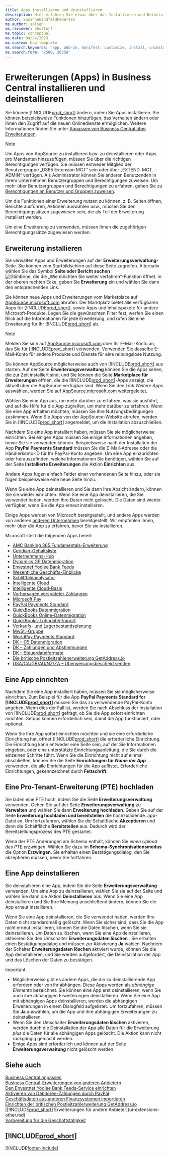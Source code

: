 ```yaml
---
title: Apps installieren und deinstallieren
description: Hier erfahren Sie etwas über das Installieren und Deinstallieren von Apps und Erweiterungen in Business Central.
author: SusanneWindfeldPedersen
ms.author: solsen
ms.reviewer: bholtorf
ms.topic: conceptual
ms.date: 04/24/2023
ms.custom: bap-template
ms.search.keywords: 'app, add-in, manifest, customize, install, uninstall'
ms.search.form: '2500, 20350'
---
```


# <a name="install-and-uninstall-extensions-apps-in-business-central"></a>Erweiterungen (Apps) in Business Central installieren und deinstallieren

Sie können [!INCLUDE[prod_short](includes/prod_short.md)] ändern, indem Sie Apps installieren. Sie können beispielsweise Funktionen hinzufügen, das Verhalten ändern oder Ihnen den Zugriff auf die neuen Onlinedienste ermöglichen. Weitere Informationen finden Sie unter [Anpassen von Business Central über Erweiterungen](ui-extensions.md).

> [!NOTE]
> Um Apps von AppSource zu installieren bzw. zu deinstallieren oder Apps pro Mandanten hinzuzufügen, müssen Sie über die richtigen Berechtigungen verfügen. Sie müssen entweder Mitglied der Benutzergruppe „D365 Extension MGT“ sein oder über „EXTEND. MGT. - ADMIN“ verfügen. Als Administrator können Sie anderen Benutzenden in Ihrem Unternehmen Benutzergruppen und Berechtigungen zuweisen. Um mehr über Benutzergruppen und Berechtigungen zu erfahren, gehen Sie zu [Berechtigungen an Benutzer und Gruppen zuweisen](ui-define-granular-permissions.md).
>
> Um die Funktionen einer Erweiterung nutzen zu können, z. B. Seiten öffnen, Berichte ausführen, Aktionen auswählen usw., müssen Sie den Berechtigungssätzen zugewiesen sein, die als Teil der Erweiterung installiert werden.

Um eine Erweiterung zu verwenden, müssen Ihnen die zugehörigen Berechtigungssätze zugewiesen werden.

## <a name="install-an-extension"></a><a name="install"></a>Erweiterung installieren

Sie verwalten Apps und Erweiterungen auf der **Erweiterungsverwaltung**-Seite. Sie können vom Startbildschirm auf diese Seite zugreifen. Alternativ wählen Sie das Symbol **Seite oder Bericht suchen** ![Glühbirne, die die „Wie möchten Sie weiter verfahren“-Funktion öffnet.](media/ui-search/search_small.png "Was möchten Sie tun?") in der oberen rechten Ecke, geben Sie **Erweiterung** ein und wählen Sie dann den entsprechenden Link.  

Sie können neue Apps und Erweiterungen vom Marketplace auf [AppSource.microsoft.com](https://go.microsoft.com/fwlink/?linkid=2081646) abrufen. Der Marktplatz bietet alle verfügbaren Apps für [!INCLUDE[prod_short](includes/prod_short.md)], sowie Apps und Inhaltspakete für andere Microsoft-Produkte. Legen Sie die gewünschten Filter fest, werfen Sie einen Blick auf die Informationen für jede Erweiterung, und rufen Sie eine Erweiterung für Ihr [!INCLUDE[prod_short](includes/prod_short.md)] ab.  

> [!NOTE]  
> Melden Sie sich auf [AppSource.microsoft.com](https://appsource.microsoft.com/) über Ihr E-Mail-Konto an, das Sie für [!INCLUDE[prod_short](includes/prod_short.md)] verwenden. Verwenden Sie dasselbe E-Mail-Konto für andere Produkte und Dienste für eine reibungslose Nutzung.  

Sie können AppSource möglicherweise auch von [!INCLUDE[prod_short](includes/prod_short.md)] aus starten. Auf der Seite **Erweiterungsverwaltung** können Sie die Apps sehen, die zur Zeit installiert sind, und Sie können die Seite **Marketplace für Erweiterungen** öffnen, die die [!INCLUDE[prod_short](includes/prod_short.md)]-Apps anzeigt, die aktuell über die AppSource verfügbar sind. Wenn Sie den Link *Weitere Apps* auswählen, werden Sie auf [AppSource.microsoft.com](https://go.microsoft.com/fwlink/?linkid=2081646) weitergeleitet.  

Wählen Sie eine App aus, um mehr darüber zu erfahren, was sie ausführt, und auf die Hilfe für die App zugreifen, um mehr darüber zu erfahren. Wenn Sie eine App erhalten möchten, müssen Sie ihre Nutzungsbedingungen zustimmen. Wenn Sie Apps von der AppSource-Website abrufen, werden Sie in [!INCLUDE[prod_short](includes/prod_short.md)] angemeldet, um die Installation abzuschließen.  

Nachdem Sie eine App installiert haben, müssen Sie sie möglicherweise einrichten. Bei einigen Apps müssen Sie einige Informationen angeben, bevor Sie sie verwenden können. Beispielsweise nach der Installation der App **PayPal Payments Standard** müssen Sie die E-Mail-Adresse oder die Händlerkonto-ID für Ihr PayPal-Konto angeben. Um eine App einzurichten oder herauszufinden, welche Informationen Sie benötigen, wählen Sie auf der Seite **Installierte Erweiterungen** die Aktion **Einrichten** aus.  

Andere Apps fügen einfach Felder einer vorhandenen Seite hinzu, oder sie fügen beispielsweise eine neue Seite hinzu.

Wenn Sie eine App deinstallieren und Sie dann Ihre Absicht ändern, können Sie sie wieder einrichten. Wenn Sie eine App deinstallieren, die Sie verwendet haben, werden Ihre Daten nicht gelöscht. Die Daten sind wieder verfügbar, wenn Sie die App erneut installieren.

Einige Apps werden von Microsoft bereitgestellt, und andere Apps werden von anderen [anderen Unternehmen](ui-extensions-other.md) bereitgestellt. Wir empfehlen Ihnen, mehr über die App zu erfahren, bevor Sie sie installieren.

Microsoft stellt die folgenden Apps bereit:

* [AMC Banking 365 Fundamentals-Erweiterung](ui-extensions-amc-banking.md)
* [Ceridian-Gehaltsliste](ui-extensions-ceridian-payroll.md)
* [Unternehmens-Hub](ui-extensions-company-hub.md)  
* [Dynamics GP Datenmigration](ui-extensions-dynamicsgp-data-migration.md)
* [Envestnet Yodlee Bank Feeds](ui-extensions-yodlee-bank-feeds.md)
* [Wesentliche Geschäfts-Einblicke](ui-extensions-essential-business-insights.md)
* [Schliffbildanalysator](ui-extensions-image-analyzer.md)
* [Intelligente Cloud](ui-extensions-data-replication.md)
* [Intelligente Cloud-Basis](ui-extensions-intelligent-cloud.md)  
* [Vorhersagen verspäteter Zahlungen](ui-extensions-late-payment-prediction.md)
* [Microsoft Pay](ui-extensions-microsoft-pay-payments.md)
* [PayPal Payments Standard](ui-extensions-paypal-payments-standard.md)
* [QuickBooks Datenmigration](ui-extensions-quickbooks-data-migration.md)
* [QuickBooks Online-Datenmigration](ui-extensions-quickbooks-online-data-migration.md)
* [QuickBooks-Lohndatei-Import](ui-extensions-quickbooks-payroll.md)
* [Verkaufs- und Lagerbestandsplanung](ui-extensions-sales-forecast.md)
* [MwSt.-Gruppe](ui-extensions-vat-group.md)
* [WorldPay Payments Standard](ui-extensions-worldpay-payments-standard.md)
* [DK – C5 Datenmigration](ui-extensions-c5-data-migration.md)
* [DK – Zahlungen und Abstimmungen](ui-extensions-payments-reconciliation-formats-dk.md)
* [DK – Steuerdateiformate](ui-extensions-tax-file-formats-dk.md)
* [Die britische Postleitzahlenerweiterung GetAddress.io](LocalFunctionality/UnitedKingdom/ui-extensions-getaddressio.md)  
* [USA/CA/GB/AU/NZ/ZA – Überweisungsbescheid senden](ui-extensions-send-remittance-advice.md)

## <a name="set-up-an-app"></a>Eine App einrichten

Nachdem Sie eine App installiert haben, müssen Sie sie möglicherweise einrichten. Zum Beispiel für die App **PayPal Payments Standard for [!INCLUDE[prod_short](includes/prod_short.md)]** müssen Sie das zu verwendende PayPal-Konto angeben. Wenn dies der Fall ist, werden Sie nach Abschluss der Installation von [!INCLUDE[prod_short](includes/prod_short.md)] gefragt, ob Sie die App sofort einrichten möchten. Setups können erforderlich sein, damit die App funktioniert, oder optional.

Wenn Sie Ihre App sofort einrichten möchten und sie eine erforderliche Einrichtung hat, öffnet [!INCLUDE[prod_short](includes/prod_short.md)] die erforderliche Einrichtung. Die Einrichtung kann entweder eine Seite sein, auf der Sie Informationen eingeben, oder eine unterstützte Einrichtungsanleitung, die Sie durch die einzelnen Schritte führt. Wenn Sie die Einrichtung nicht auf einmal abschließen, können Sie die Seite **Einrichtungen für _Name der App_** verwenden, die alle Einrichtungen für die App auflistet. Erforderliche Einrichtungen, gekennzeichnet durch **Fettschrift**.

## <a name="upload-a-per-tenant-extension-pte"></a>Eine Pro-Tenant-Erweiterung (PTE) hochladen

Sie laden eine PTE hoch, indem Sie die Seite **Erweiterungsverwaltung** verwenden. Gehen Sie auf der Seite **Erweiterungsverwaltung** zu **Verwalten** und wählen Sie dann **Erweiterung hochladen**. Geben Sie auf der Seite **Erweiterung hochladen und bereitstellen** die hochzuladende .app-Datei an. Um fortzufahren, wählen Sie die Schaltfläche **Akzeptieren** und dann die Schaltfläche **Bereitstellen** aus. Dadurch wird der Bereitstellungsprozess des PTE gestartet.

Wenn der PTE Änderungen am Schema enthält, können Sie *einen Upload des PTE erzwingen*. Wählen Sie dazu im **Schema-Synchronisationsmodus** die Option **Erzwingen**. Sie erhalten einen Bestätigungsdialog, den Sie akzeptieren müssen, bevor Sie fortfahren.  

## <a name="uninstall-an-app"></a>Eine App deinstallieren

Sie deinstallieren eine App, indem Sie die Seite **Erweiterungsverwaltung** verwenden. Um eine App zu deinstallieren, wählen Sie sie auf der Seite und wählen Sie dann die Aktion **Deinstallieren** aus. Wenn Sie eine App deinstallieren und Sie Ihre Meinung anschließend ändern, können Sie die App erneut installieren.

Wenn Sie eine App deinstallieren, die Sie verwendet haben, werden Ihre Daten nicht standardmäßig gelöscht. Wenn Sie sicher sind, dass Sie die App nicht erneut installieren, können Sie die Daten löschen, wenn Sie sie deinstallieren. Um Daten zu löschen, wenn Sie eine App deinstallieren, aktivieren Sie den Umschalter **Erweiterungsdaten löschen** . Sie erhalten einen Bestätigungsdialog und müssen zur Aktivierung **Ja** wählen. Nachdem der Schalter **Erweiterungsdaten löschen** aktiviert wurde, können Sie die App deinstallieren, und Sie werden aufgefordert, die Deinstallation der App und das Löschen der Daten zu bestätigen.

> [!IMPORTANT]  
> * Möglicherweise gibt es andere Apps, die die zu deinstallierende App erfordern oder von ihr abhängen. Diese Apps werden als *abhängige Elemente* bezeichnet. Sie können eine App erst deinstallieren, wenn Sie auch ihre abhängigen Erweiterungen deinstallieren. Wenn Sie eine App mit abhängigen Apps deinstallieren, werden die abhängigen Erweiterungen in einem Dialogfeld aufgelistet. Um fortzufahren, müssen Sie **Ja** auswählen, um die App und ihre abhängigen Erweiterungen zu deinstallieren.
> * Wenn Sie den Umschalter **Erweiterungsdaten löschen** aktivieren, werden durch die Deinstallation der App alle Daten für die Erweiterung *plus* die Daten für alle abhängigen Apps gelöscht. Die Aktion kann nicht rückgängig gemacht werden.
> * Einige Apps sind erforderlich und können auf der Seite **Erweiterungsverwaltung** nicht gelöscht werden.  

## <a name="see-also"></a>Siehe auch

[Business Central anpassen](ui-customizing-overview.md)  
[Business Central-Erweiterungen von anderen Anbietern](ui-extensions-other.md)  
[Den Envestnet Yodlee Bank Feeds-Service einrichten](bank-how-setup-bank-statement-service.md)  
[Aktivieren von Debitoren-Zahlungen durch PayPal](sales-how-enable-payment-service-extensions.md)  
[Geschäftsdaten aus anderen Finanzsystemen importieren](across-import-data-configuration-packages.md)  
[Einrichten der britischen Postleitzahlerweiterung GetAddress.io](LocalFunctionality/UnitedKingdom/uk-setup-postal-code-service.md)  
[[!INCLUDE[prod_short](includes/prod_short.md)] Erweiterungen für andere Anbieter](ui-extensions-other.md)  
[Vorbereitung für die Geschäftstätigkeit](ui-get-ready-business.md)  

## [!INCLUDE[prod_short](includes/free_trial_md.md)]  


[!INCLUDE[footer-include](includes/footer-banner.md)]
